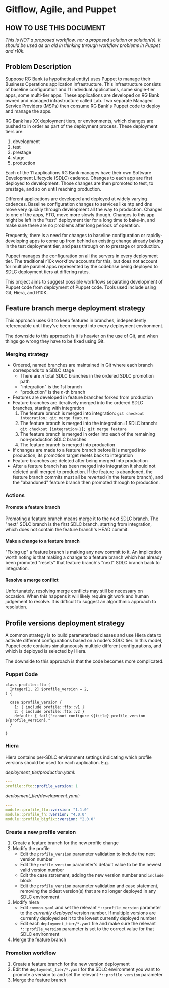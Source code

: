 # Gitflow, Agile, and Puppet

## HOW TO USE THIS DOCUMENT

*This is NOT a proposed workflow, nor a proposed solution or solution(s). It should be used as an aid in thinking through workflow problems in Puppet and r10k.*

## Problem Description

Suppose RG Bank (a hypothetical entity) uses Puppet to manage their Business Operations application infrastructure. This infrastructure consists of baseline configuration and 11 individual applications, some single-tier apps, some multi-tier apps. These applications are developed on RG Bank owned and managed infrastructure called Lab. Two separate Managed Service Providers (MSPs) then consume RG Bank's Puppet code to deploy and manage the apps.

RG Bank has XX deployment tiers, or environments, which changes are pushed to in order as part of the deployment process. These deployment tiers are:

1. development
2. test
3. prestage
4. stage
5. production

Each of the 11 applications RG Bank manages have their own Software Development Lifecycle (SDLC) cadence. Changes to each app are first deployed to development. Those changes are then promoted to test, to prestage, and so on until reaching production.

Different applications are developed and deployed at widely varying cadences. Baseline configuration changes to services like ntp and dns move very quickly through development all the way to production. Changes to one of the apps, FTO, move more slowly though. Changes to this app might be left in the "test" deployment tier for a long time to bake-in, and make sure there are no problems after long periods of operation.

Frequently, there is a need for changes to baseline configuration or rapidly-developing apps to come up from behind an existing change already baking in the test deployment tier, and pass through on to prestage or production.

Puppet manages the configuration on all the servers in every deployment tier. The traditional r10k workflow accounts for this, but does not account for multiple parallel apps represented by the codebase being deployed to SDLC deployment tiers at differing rates.

This project aims to suggest possible workflows separating development of Puppet code from deployment of Puppet code. Tools used include using Git, Hiera, and R10K.

## Feature branch merge deployment strategy

This approach uses Git to keep features in branches, independently referencable until they've been merged into every deployment environment.

The downside to this approach is it is heavier on the use of Git, and when things go wrong they have to be fixed using Git.

### Merging strategy

* Ordered, named branches are maintained in Git where each branch corresponds to a SDLC stage
    * There are _n_ total SDLC branches in the ordered SDLC promotion path
    * "integration" is the 1st branch
    * "production" is the _n_-th branch
* Features are developed in feature branches forked from production
* Feature branches are iteratively merged into the ordered SDLC branches, starting with integration
    1. The feature branch is merged into integration: `git checkout integration; git merge feature`
    2. The feature branch is merged into the integration+1 SDLC branch: `git checkout [integration+1]; git merge feature`
    3. The feature branch is merged in order into each of the remaining non-production SDLC branches
    4. The feature branch is merged into production
* If changes are made to a feature branch before it is merged into production, its promotion target resets back to integration
* Feature branches are deleted after being merged into production
* After a feature branch has been merged into integration it should not deleted until merged to production. If the feature is abandoned, the feature branch commits must all be reverted (in the feature branch), and the "abandoned" feature branch then promoted through to production.

### Actions

#### Promote a feature branch

Promoting a feature branch means merge it to the next SDLC branch. The "next" SDLC branch is the first SDLC branch, starting from integration, which does not contain the feature branch's HEAD commit.

#### Make a change to a feature branch

"Fixing up" a feature branch is making any new commit to it. An implication worth noting is that making a change to a feature branch which has already been promoted "resets" that feature branch's "next" SDLC branch back to integration.

#### Resolve a merge conflict

Unfortunately, resolving merge conflicts may still be necessary on occasion. When this happens it will likely require git work and human judgement to resolve. It is difficult to suggest an algorithmic approach to resolution.

## Profile versions deployment strategy

A common strategy is to build parameterized classes and use Hiera data to activate different configurations based on a node's SDLC tier. In this model, Puppet code contains simultaneously multiple different configurations, and which is deployed is selected by Hiera.

The downside to this approach is that the code becomes more complicated.

### Puppet Code

```puppet
class profile::fto (
  Integer[1, 2] $profile_version = 2,
) {

  case $profile_version {
    1: { include profile::fto::v1 }
    2: { include profile::fto::v2 }
    default: { fail("cannot configure ${title} profile_version ${profile_version}."
  }

}
```

### Hiera

Hiera contains per-SDLC environment settings indicating which profile versions should be used for each application. E.g.

*deployment\_tier/production.yaml:*

```yaml
---
profile::fto::profile_version: 1
```

*deployment\_tier/development.yaml:*

```yaml
---
module::profile_fto::version: "1.1.0"
module::profile_fh::version: "4.0.0"
module::profile_bigfix::version: "2.0.0"
```

### Create a new profile version

1. Create a feature branch for the new profile change
2. Modify the profile
    * Edit the `profile_version` parameter validation to include the next version number
    * Edit the `profile_version` parameter's default value to be the newest valid version number
    * Edit the case statement, adding the new version number and `include` block
    * Edit the `profile_version` parameter validation and case statement, removing the oldest version(s) that are no longer deployed in any SDLC environment
3. Modify hiera
    * Edit `common.yaml` and set the relevant `*::profile_version` parameter to the _currently deployed_ version number. If multiple versions are currently deployed set it to the lowest currently deployed number
    * Edit each `deployment_tier/*.yaml` file and make sure the relevant `*::profile_version` parameter is set to the correct value for that SDLC environment
4. Merge the feature branch

### Promotion workflow

1. Create a feature branch for the new version deployment
2. Edit the `deployment_tier/*.yaml` for the SDLC environment you want to promote a version to and set the relevant `*::profile_version` parameter
3. Merge the feature branch
